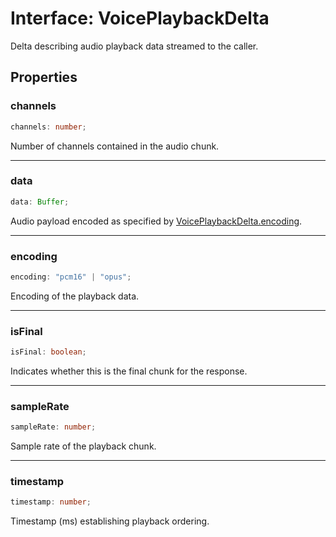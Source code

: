 # Interface: VoicePlaybackDelta

Delta describing audio playback data streamed to the caller.

## Properties

### channels

```ts
channels: number;
```

Number of channels contained in the audio chunk.

***

### data

```ts
data: Buffer;
```

Audio payload encoded as specified by [VoicePlaybackDelta.encoding](Interface.VoicePlaybackDelta.md#encoding).

***

### encoding

```ts
encoding: "pcm16" | "opus";
```

Encoding of the playback data.

***

### isFinal

```ts
isFinal: boolean;
```

Indicates whether this is the final chunk for the response.

***

### sampleRate

```ts
sampleRate: number;
```

Sample rate of the playback chunk.

***

### timestamp

```ts
timestamp: number;
```

Timestamp (ms) establishing playback ordering.
